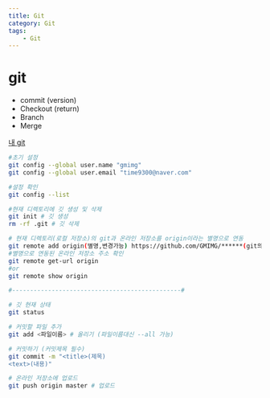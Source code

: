```yaml
---
title: Git
category: Git
tags:
    - Git
---
```

# git

- commit (version)
- Checkout (return)
- Branch
- Merge

[내 git](https://github.com/GMINIG)

~~~bash
#초기 설정
git config --global user.name "gmimg"
git config --global user.email "time9300@naver.com" 

#설정 확인
git config --list

#현재 디렉토리에 깃 생성 및 삭제
git init # 깃 생성
rm -rf .git # 깃 삭제

# 현재 디렉토리(로컬 저장소)의 git과 온라인 저장소를 origin이라는 별명으로 연동
git remote add origin(별명,변경가능) https://github.com/GMIMG/******(git의 주소)
#별명으로 연동된 온라인 저장소 주소 확인
git remote get-url origin
#or
git remote show origin

#-----------------------------------------------#

# 깃 현재 상태
git status 

# 커밋할 파일 추가
git add <파일이름> # 올리기 (파일이름대신 --all 가능)

# 커밋하기 (커밋제목 필수)
git commit -m "<title>(제목)
<text>(내용)"

# 온라인 저장소에 업로드
git push origin master # 업로드

~~~